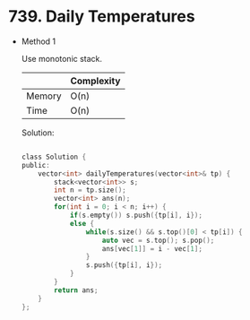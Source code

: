 # 739. Daily Temperatures
- Method 1

    Use monotonic stack.

    | |   Complexity  |
    | ----------- | ----------- | 
    |  Memory     | O(n) | 
    |      Time       |  O(n) | 


    Solution:

    ``` h

    class Solution {
    public:
        vector<int> dailyTemperatures(vector<int>& tp) {
            stack<vector<int>> s;
            int n = tp.size();
            vector<int> ans(n);
            for(int i = 0; i < n; i++) {
                if(s.empty()) s.push({tp[i], i});
                else {
                    while(s.size() && s.top()[0] < tp[i]) {
                        auto vec = s.top(); s.pop();
                        ans[vec[1]] = i - vec[1];
                    }
                    s.push({tp[i], i});
                }
            }
            return ans;
        }
    };

    ```

<!-- - Method 2

    This is another method.

    | |   Complexity  |
    | ----------- | ----------- | 
    |  Memory     | O(n) | 
    |      Time       |  O(n) | 


    Solution:

    ``` h



    ```

- Additional Knowledge:
       
    Here are some additional knowledge.



<br> -->